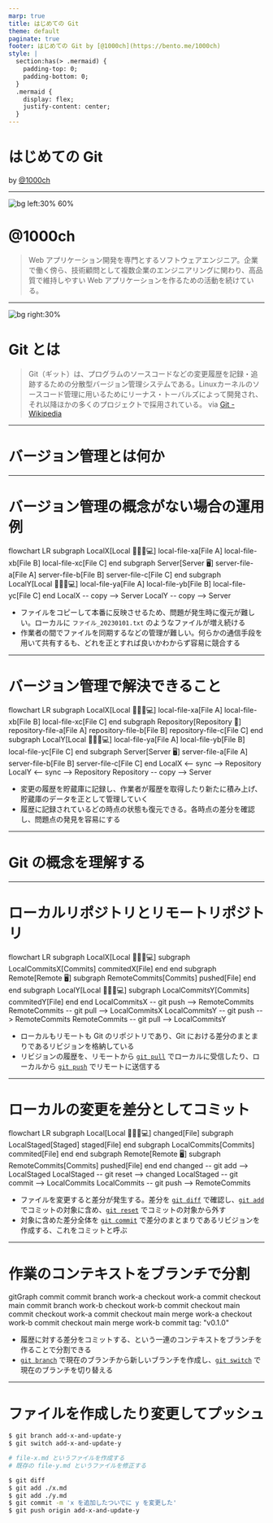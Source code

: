 ```yaml
---
marp: true
title: はじめての Git
theme: default
paginate: true
footer: はじめての Git by [@1000ch](https://bento.me/1000ch)
style: |
  section:has(> .mermaid) {
    padding-top: 0;
    padding-bottom: 0;
  }
  .mermaid {
    display: flex;
    justify-content: center;
  }
---
```


<!-- _class: invert -->

# <!-- fit --> はじめての Git

by [@1000ch](https://bento.me/1000ch)

---

![bg left:30% 60%](https://shogosensui.com/img/1000ch.avif)

# @1000ch

> Web アプリケーション開発を専門とするソフトウェアエンジニア。企業で働く傍ら、技術顧問として複数企業のエンジニアリングに関わり、高品質で維持しやすい Web アプリケーションを作るための活動を続けている。

---

![bg right:30%](https://upload.wikimedia.org/wikipedia/commons/thumb/0/01/LinuxCon_Europe_Linus_Torvalds_03_%28cropped%29.jpg/440px-LinuxCon_Europe_Linus_Torvalds_03_%28cropped%29.jpg)

# Git とは

> Git（ギット）は、プログラムのソースコードなどの変更履歴を記録・追跡するための分散型バージョン管理システムである。Linuxカーネルのソースコード管理に用いるためにリーナス・トーバルズによって開発され、それ以降ほかの多くのプロジェクトで採用されている。
> via [Git - Wikipedia](https://ja.wikipedia.org/wiki/Git)

---

<!-- _class: invert -->

# <!-- fit --> バージョン管理とは何か

---

# バージョン管理の概念がない場合の運用例

<div class="mermaid">
flowchart LR
subgraph LocalX[Local 🙍🏻‍♀️💻]
  local-file-xa[File A]
  local-file-xb[File B]
  local-file-xc[File C]
end
subgraph Server[Server 🖥️]
  server-file-a[File A]
  server-file-b[File B]
  server-file-c[File C]
end
subgraph LocalY[Local 🙍🏻‍♂️💻]
  local-file-ya[File A]
  local-file-yb[File B]
  local-file-yc[File C]
end
LocalX -- copy --> Server
LocalY -- copy --> Server
</div>

- ファイルをコピーして本番に反映させるため、問題が発生時に復元が難しい。ローカルに `ファイル_20230101.txt` のようなファイルが増え続ける
- 作業者の間でファイルを同期するなどの管理が難しい。何らかの通信手段を用いて共有するも、どれを正とすれば良いかわからず容易に競合する

---

# バージョン管理で解決できること

<div class="mermaid">
flowchart LR
subgraph LocalX[Local 🙍🏻‍♀️💻]
  local-file-xa[File A]
  local-file-xb[File B]
  local-file-xc[File C]
end
subgraph Repository[Repository 📀]
  repository-file-a[File A]
  repository-file-b[File B]
  repository-file-c[File C]
end
subgraph LocalY[Local 🙍🏻‍♂️💻]
  local-file-ya[File A]
  local-file-yb[File B]
  local-file-yc[File C]
end
subgraph Server[Server 🖥️]
  server-file-a[File A]
  server-file-b[File B]
  server-file-c[File C]
end
LocalX <-- sync --> Repository
LocalY <-- sync --> Repository
Repository -- copy --> Server
</div>

- 変更の履歴を貯蔵庫に記録し、作業者が履歴を取得したり新たに積み上げ、貯蔵庫のデータを正として管理していく
- 履歴に記録されているどの時点の状態も復元できる。各時点の差分を確認し、問題点の発見を容易にする

---

<!-- _class: invert -->

# <!-- fit --> Git の概念を理解する

---

# ローカルリポジトリとリモートリポジトリ

<div class="mermaid">
flowchart LR
subgraph LocalX[Local 🙍🏻‍♀️💻]
  subgraph LocalCommitsX[Commits]
    commitedX[File]
  end
end
subgraph Remote[Remote 🖥️]
  subgraph RemoteCommits[Commits]
    pushed[File]
  end
end
subgraph LocalY[Local 🙍🏻‍♂️💻]
  subgraph LocalCommitsY[Commits]
    commitedY[File]
  end
end
LocalCommitsX -- git push --> RemoteCommits
RemoteCommits -- git pull --> LocalCommitsX
LocalCommitsY -- git push --> RemoteCommits
RemoteCommits -- git pull --> LocalCommitsY
</div>

- ローカルもリモートも Git のリポジトリであり、Git における差分のまとまりであるリビジョンを格納している
- リビジョンの履歴を、リモートから [`git pull`](https://git-scm.com/docs/git-pull) でローカルに受信したり、ローカルから [`git push`](https://git-scm.com/docs/git-push) でリモートに送信する

---

# ローカルの変更を差分としてコミット

<div class="mermaid">
flowchart LR
subgraph Local[Local 🙍🏻‍♀️💻]
  changed[File]
  subgraph LocalStaged[Staged]
    staged[File]
  end
  subgraph LocalCommits[Commits]
    commited[File]
  end
end
subgraph Remote[Remote 🖥️]
  subgraph RemoteCommits[Commits]
    pushed[File]
  end
end
changed -- git add --> LocalStaged
LocalStaged -- git reset --> changed
LocalStaged -- git commit --> LocalCommits
LocalCommits -- git push --> RemoteCommits
</div>

- ファイルを変更すると差分が発生する。差分を [`git diff`](https://git-scm.com/docs/git-diff) で確認し、[`git add`](https://git-scm.com/docs/git-add) でコミットの対象に含め、[`git reset`](https://git-scm.com/docs/git-reset) でコミットの対象から外す
- 対象に含めた差分全体を [`git commit`](https://git-scm.com/docs/git-commit) で差分のまとまりであるリビジョンを作成する、これをコミットと呼ぶ

---

# 作業のコンテキストをブランチで分割

<div class="mermaid">
gitGraph
commit
commit
branch work-a
checkout work-a
commit
checkout main
commit
branch work-b
checkout work-b
commit
checkout main
commit
checkout work-a
commit
checkout main
merge work-a
checkout work-b
commit
checkout main
merge work-b
commit tag: "v0.1.0"
</div>

- 履歴に対する差分をコミットする、という一連のコンテキストをブランチを作ることで分割できる
- [`git branch`](https://git-scm.com/docs/git-branch) で現在のブランチから新しいブランチを作成し、[`git switch`](https://git-scm.com/docs/git-switch) で現在のブランチを切り替える

---

# ファイルを作成したり変更してプッシュ

```sh
$ git branch add-x-and-update-y
$ git switch add-x-and-update-y

# file-x.md というファイルを作成する
# 既存の file-y.md というファイルを修正する

$ git diff
$ git add ./x.md
$ git add ./y.md
$ git commit -m 'x を追加したついでに y を変更した'
$ git push origin add-x-and-update-y
```

<script type="module">
import mermaid from 'https://cdn.jsdelivr.net/npm/mermaid@10/dist/mermaid.esm.min.mjs';
mermaid.initialize({startOnLoad: true});
</script>
<script defer src="https://platform.twitter.com/widgets.js"></script>
